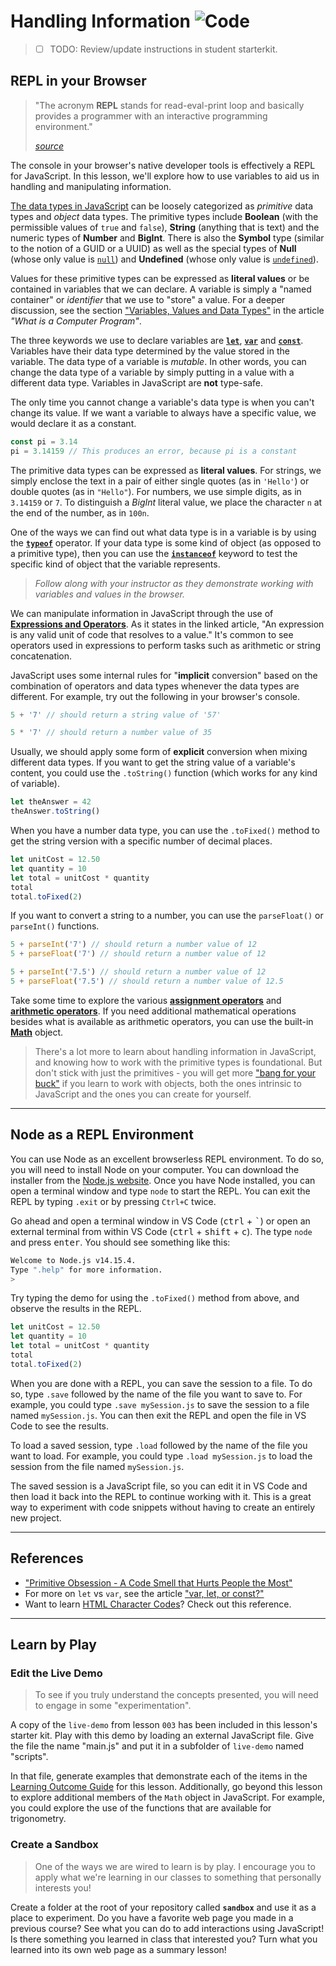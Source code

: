 # Handling Information ![Code](https://img.shields.io/badge/Code%20Status-Walkthrough-blueviolet?logo=Visual%20Studio%20Code&labelColor=indigo)

> - [ ] TODO: Review/update instructions in student starterkit.

## REPL in your Browser

> "The acronym **REPL** stands for read-eval-print loop and basically provides a programmer with an interactive programming environment."
>
> <cite>[source](https://techcrunch.com/2018/03/15/repl-it-lets-you-program-in-your-browser/)</cite>

The console in your browser's native developer tools is effectively a REPL for JavaScript. In this lesson, we'll explore how to use variables to aid us in handling and manipulating information.

[The data types in JavaScript](https://developer.mozilla.org/en-US/docs/Web/JavaScript/Data_structures) can be loosely categorized as *primitive* data types and *object* data types. The primitive types include **Boolean** (with the permissible values of `true` and `false`), **String** (anything that is text) and the numeric types of **Number** and **BigInt**. There is also the **Symbol** type (similar to the notion of a GUID or a UUID) as well as the special types of **Null** (whose only value is [`null`](https://developer.mozilla.org/en-US/docs/Web/JavaScript/Reference/Global_Objects/null)) and **Undefined** (whose only value is [`undefined`](https://developer.mozilla.org/en-US/docs/Web/JavaScript/Reference/Global_Objects/undefined)).

Values for these primitive types can be expressed as **literal values** or be contained in variables that we can declare. A variable is simply a "named container" or *identifier* that we use to "store" a value. For a deeper discussion, see the section ["Variables, Values and Data Types"](https://programming-0101.github.io/TheBook/Teach/chapter1.html#variables-values-and-data-types) in the article *"What is a Computer Program"*.

The three keywords we use to declare variables are [**`let`**](https://developer.mozilla.org/en-US/docs/Web/JavaScript/Reference/Statements/let), [**`var`**](https://developer.mozilla.org/en-US/docs/Web/JavaScript/Reference/Statements/var) and [**`const`**](https://developer.mozilla.org/en-US/docs/Web/JavaScript/Reference/Statements/const). Variables have their data type determined by the value stored in the variable. The data type of a variable is *mutable*. In other words, you can change the data type of a variable by simply putting in a value with a different data type. Variables in JavaScript are **not** type-safe.

The only time you cannot change a variable's data type is when you can't change its value. If we want a variable to always have a specific value, we would declare it as a constant.

```js
const pi = 3.14
pi = 3.14159 // This produces an error, because pi is a constant
```

The primitive data types can be expressed as **literal values**. For strings, we simply enclose the text in a pair of either single quotes (as in `'Hello'`) or double quotes (as in `"Hello"`). For numbers, we use simple digits, as in `3.14159` or `7`. To distinguish a *BigInt* literal value, we place the character `n` at the end of the number, as in `100n`.

One of the ways we can find out what data type is in a variable is by using the [**`typeof`**](https://developer.mozilla.org/en-US/docs/Web/JavaScript/Reference/Operators/typeof) operator. If your data type is some kind of object (as opposed to a primitive type), then you can use the [**`instanceof`**](https://developer.mozilla.org/en-US/docs/Web/JavaScript/Reference/Operators/instanceof) keyword to test the specific kind of object that the variable represents.

> *Follow along with your instructor as they demonstrate working with variables and values in the browser.*

We can manipulate information in JavaScript through the use of [**Expressions and Operators**](https://developer.mozilla.org/en-US/docs/Web/JavaScript/Guide/Expressions_and_Operators). As it states in the linked article, "An expression is any valid unit of code that resolves to a value." It's common to see operators used in expressions to perform tasks such as arithmetic or string concatenation.

JavaScript uses some internal rules for "**implicit** conversion" based on the combination of operators and data types whenever the data types are different. For example, try out the following in your browser's console.

```js
5 + '7' // should return a string value of '57'

5 * '7' // should return a number value of 35
```

Usually, we should apply some form of **explicit** conversion when mixing different data types. If you want to get the string value of a variable's content, you could use the `.toString()` function (which works for any kind of variable).

```js
let theAnswer = 42
theAnswer.toString()
```

When you have a number data type, you can use the `.toFixed()` method to get the string version with a specific number of decimal places.

```js
let unitCost = 12.50
let quantity = 10
let total = unitCost * quantity
total
total.toFixed(2)
```

If you want to convert a string to a number, you can use the `parseFloat()` or `parseInt()` functions.

```js
5 + parseInt('7') // should return a number value of 12
5 + parseFloat('7') // should return a number value of 12

5 + parseInt('7.5') // should return a number value of 12
5 + parseFloat('7.5') // should return a number value of 12.5
```

Take some time to explore the various [**assignment operators**](https://developer.mozilla.org/en-US/docs/Web/JavaScript/Guide/Expressions_and_Operators#assignment_operators) and [**arithmetic operators**](https://developer.mozilla.org/en-US/docs/Web/JavaScript/Guide/Expressions_and_Operators#arithmetic_operators). If you need additional mathematical operations besides what is available as arithmetic operators, you can use the built-in [**Math**](https://developer.mozilla.org/en-US/docs/Web/JavaScript/Reference/Global_Objects/Math) object.

> There's a lot more to learn about handling information in JavaScript, and knowing how to work with the primitive types is foundational. But don't stick with just the primitives - you will get more ["bang for your buck"](https://en.wikipedia.org/wiki/Bang_for_the_buck#:~:text=Bang%20for%20the%20buck%20is,%22%20which%20means%20%22money%22.&text=Today%2C%20the%20phrase%20is%20used,worth%20for%20the%20money%20used.) if you learn to work with objects, both the ones intrinsic to JavaScript and the ones you can create for yourself.

----

## Node as a REPL Environment

You can use Node as an excellent browserless REPL environment. To do so, you will need to install Node on your computer. You can download the installer from the [Node.js website](https://nodejs.org/en/). Once you have Node installed, you can open a terminal window and type `node` to start the REPL. You can exit the REPL by typing `.exit` or by pressing `Ctrl+C` twice.

Go ahead and open a terminal window in VS Code (<kbd>ctrl</kbd> + <kbd>&#96;</kbd>) or open an external terminal from within VS Code (<kbd>ctrl</kbd> + <kbd>shift</kbd> + <kbd>c</kbd>). The type `node` and press <kbd>enter</kbd>. You should see something like this:

```bash
Welcome to Node.js v14.15.4.
Type ".help" for more information.
>
```

Try typing the demo for using the `.toFixed()` method from above, and observe the results in the REPL.

```js
let unitCost = 12.50
let quantity = 10
let total = unitCost * quantity
total
total.toFixed(2)
```

When you are done with a REPL, you can save the session to a file. To do so, type `.save` followed by the name of the file you want to save to. For example, you could type `.save mySession.js` to save the session to a file named `mySession.js`. You can then exit the REPL and open the file in VS Code to see the results.

To load a saved session, type `.load` followed by the name of the file you want to load. For example, you could type `.load mySession.js` to load the session from the file named `mySession.js`.

The saved session is a JavaScript file, so you can edit it in VS Code and then load it back into the REPL to continue working with it. This is a great way to experiment with code snippets without having to create an entirely new project.

----

## References

- ["Primitive Obsession - A Code Smell that Hurts People the Most"](https://medium.com/the-sixt-india-blog/primitive-obsession-code-smell-that-hurt-people-the-most-5cbdd70496e9)
- For more on `let` vs `var`, see the article ["var, let, or const?"](https://hackernoon.com/js-var-let-or-const-67e51dbb716f)
- Want to learn [HTML Character Codes](https://www.rapidtables.com/web/html/html-codes.html)? Check out this reference.

----

## Learn by Play

### Edit the Live Demo

> To see if you truly understand the concepts presented, you will need to engage in some "experimentation".

A copy of the `live-demo` from lesson `003` has been included in this lesson's starter kit. Play with this demo by loading an external JavaScript file. Give the file the name "main.js" and put it in a subfolder of `live-demo` named "scripts".

In that file, generate examples that demonstrate each of the items in the [Learning Outcome Guide](./LOGs.md) for this lesson. Additionally, go beyond this lesson to explore additional members of the `Math` object in JavaScript. For example, you could explore the use of the functions that are available for trigonometry.

### Create a Sandbox

> One of the ways we are wired to learn is by play. I encourage you to apply what we're learning in our classes to something that personally interests you!

Create a folder at the root of your repository called **`sandbox`** and use it as a place to experiment. Do you have a favorite web page you made in a previous course? See what you can do to add interactions using JavaScript! Is there something you learned in class that interested you? Turn what you learned into its own web page as a summary lesson!

